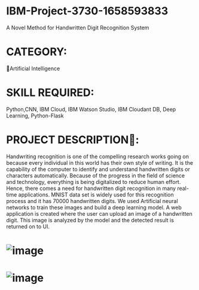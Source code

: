 # IBM-Project-3730-1658593833
A Novel Method for Handwritten Digit Recognition System
# CATEGORY:
🧠Artificial Intelligence
# SKILL REQUIRED:

Python,CNN, IBM Cloud, IBM Watson Studio, IBM Cloudant DB, Deep Learning, Python-Flask

# PROJECT DESCRIPTION📒:

Handwriting recognition is one of the compelling research works going on because every individual in this world has their own style of writing. It is the capability of the computer to identify and understand handwritten digits or characters automatically. Because of the progress in the field of science and technology, everything is being digitalized to reduce human effort. Hence, there comes a need for handwritten digit recognition in many real-time applications. MNIST data set is widely used for this recognition process and it has 70000 handwritten digits. We used Artificial neural networks to train these images and build a deep learning model. A web application is created where the user can upload an image of a handwritten digit. This image is analyzed by the model and the detected result is returned on to UI.

# ![image](https://user-images.githubusercontent.com/85354718/219321481-534a4251-2198-41b8-a814-8670e26edfca.png)

# ![image](https://user-images.githubusercontent.com/85354718/219321846-d6533b00-a3fb-4a63-b204-c107a3dddcaf.png)
